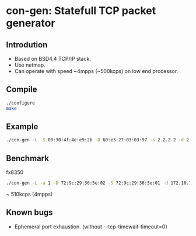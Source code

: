 # con-gen: Statefull TCP packet generator

## Introdution
- Based on BSD4.4 TCP/IP stack.
- Use netmap.
- Can operate with speed ~4mpps (~500kcps) on low end processor.

## Compile 
```bash
./configure
make
```

## Example
```bash
./con-gen -L -S 00:30:4f:4e:e9:2b -D 60:e3:27:03:03:97 -s 2.2.2.2 -d 2.2.2.4 -i rl0
```

## Benchmark
fx8350
```bash
./con-gen -L -a 1 -D 72:9c:29:36:5e:02 -S 72:9c:29:36:5e:01 -d 172.16.7.2 -s 172.16.7.1 -i veth_g  --tcp-timewait-timeout=0
```
~ 510kcps (4mpps)

## Known bugs
- Ephemeral port exhaustion. (without --tcp-timewait-timeout=0)
